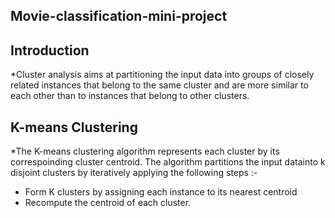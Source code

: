 ## Movie-classification-mini-project

## Introduction
*Cluster analysis aims at partitioning the input data into groups of closely related instances that belong to the same cluster and are more
similar to each other than to instances that belong to other clusters.

## K-means Clustering
*The K-means clustering algorithm represents each cluster by its correspoinding cluster centroid. The algorithm partitions the input datainto k disjoint clusters by iteratively applying the following steps :-
* Form K clusters by assigning each instance to its nearest centroid
* Recompute the centroid of each cluster.

